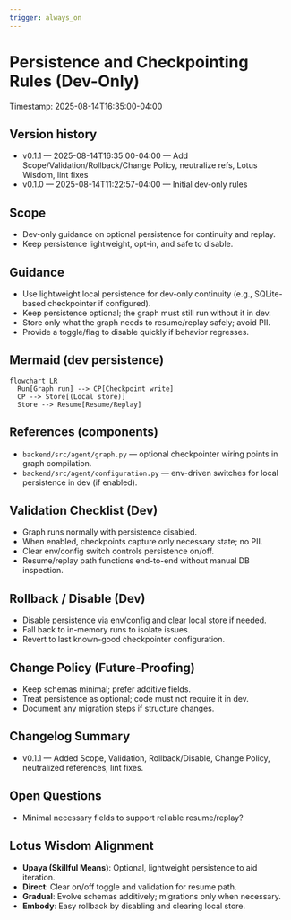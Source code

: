 ```yaml
---
trigger: always_on
---
```


# Persistence and Checkpointing Rules (Dev-Only)

Timestamp: 2025-08-14T16:35:00-04:00

## Version history

- v0.1.1 — 2025-08-14T16:35:00-04:00 — Add Scope/Validation/Rollback/Change Policy, neutralize refs, Lotus Wisdom, lint fixes
- v0.1.0 — 2025-08-14T11:22:57-04:00 — Initial dev-only rules

## Scope

- Dev-only guidance on optional persistence for continuity and replay.
- Keep persistence lightweight, opt-in, and safe to disable.

## Guidance

- Use lightweight local persistence for dev-only continuity (e.g., SQLite-based checkpointer if configured).
- Keep persistence optional; the graph must still run without it in dev.
- Store only what the graph needs to resume/replay safely; avoid PII.
- Provide a toggle/flag to disable quickly if behavior regresses.

## Mermaid (dev persistence)

```mermaid
flowchart LR
  Run[Graph run] --> CP[Checkpoint write]
  CP --> Store[(Local store)]
  Store --> Resume[Resume/Replay]
```

## References (components)

- `backend/src/agent/graph.py` — optional checkpointer wiring points in graph compilation.
- `backend/src/agent/configuration.py` — env-driven switches for local persistence in dev (if enabled).

## Validation Checklist (Dev)

- Graph runs normally with persistence disabled.
- When enabled, checkpoints capture only necessary state; no PII.
- Clear env/config switch controls persistence on/off.
- Resume/replay path functions end-to-end without manual DB inspection.

## Rollback / Disable (Dev)

- Disable persistence via env/config and clear local store if needed.
- Fall back to in-memory runs to isolate issues.
- Revert to last known-good checkpointer configuration.

## Change Policy (Future-Proofing)

- Keep schemas minimal; prefer additive fields.
- Treat persistence as optional; code must not require it in dev.
- Document any migration steps if structure changes.

## Changelog Summary

- v0.1.1 — Added Scope, Validation, Rollback/Disable, Change Policy, neutralized references, lint fixes.

## Open Questions

- Minimal necessary fields to support reliable resume/replay?

## Lotus Wisdom Alignment

- **Upaya (Skillful Means)**: Optional, lightweight persistence to aid iteration.
- **Direct**: Clear on/off toggle and validation for resume path.
- **Gradual**: Evolve schemas additively; migrations only when necessary.
- **Embody**: Easy rollback by disabling and clearing local store.
